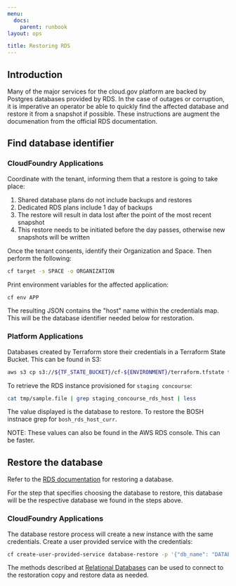 ```yaml
---
menu:
  docs:
    parent: runbook
layout: ops

title: Restoring RDS
---
```


## Introduction
Many of the major services for the cloud.gov platform are backed by Postgres databases provided by RDS.  In the case of outages or corruption, it is imperative an operator be able to quickly find the affected database and restore it from a snapshot if possible.  These instructions are augment the documenation from the official RDS documentation.

## Find database identifier

### CloudFoundry Applications
Coordinate with the tenant, informing them that a restore is going to take place:
1. Shared database plans do not include backups and restores
2. Dedicated RDS plans include 1 day of backups
3. The restore will result in data lost after the point of the most recent snapshot
4. This restore needs to be initiated before the day passes, otherwise new snapshots will be written

Once the tenant consents, identify their Organization and Space.  Then perform the following:
```sh
cf target -s SPACE -o ORGANIZATION
```

Print environment variables for the affected application:
```sh
cf env APP
```

The resulting JSON contains the "host" name within the credentials map.  This will be the database identifier needed below for restoration.

### Platform Applications
Databases created by Terraform store their credentials in a Terraform State Bucket.  This can be found in S3:
```sh
aws s3 cp s3://${TF_STATE_BUCKET}/cf-${ENVIRONMENT}/terraform.tfstate tmp/state.file
```

To retrieve the RDS instance provisioned for `staging concourse`:
```sh
cat tmp/sample.file | grep staging_concourse_rds_host | less
```

The value displayed is the database to restore.  To restore the BOSH instnace grep for `bosh_rds_host_curr`.

NOTE: These values can also be found in the AWS RDS console.  This can be faster.

## Restore the database
Refer to the [RDS documentation](https://docs.aws.amazon.com/AmazonRDS/latest/UserGuide/USER_RestoreFromSnapshot.html) for restoring a database.

For the step that specifies choosing the database to restore, this database will be the respective database we found in the steps above.

### CloudFoundry Applications
The database restore process will create a new instance with the same credentials.  Create a user provided service with the credentials:
```sh
cf create-user-provided-service database-restore -p '{"db_name": "DATABASE_NAME", "host": "DATABASE_HOST", "password":"DATABASE_PASSWORD", "port": "5432", "uri": "postgres://DATABASE_USERNAME:DATABASE_PASSWORD@DATABASE_HOST:5432/DATABASE_NAME", "username": "DATABASE_USERNAME"}'
```

The methods described at [Relational Databases](https://cloud.gov/docs/services/relational-database/) can be used to connect to the restoration copy and restore data as needed.
